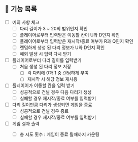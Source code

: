 ## 📃 기능 목록
- [ ] 예외 사항 체크
  - [ ] 다리 길이가 3 ~ 20의 범위인지 확인
  - [ ] 플레이어로부터 입력받은 이동할 칸이 U와 D인지 확인
  - [ ] 플레이어로부터 입력받은 재시작/종료 여부가 R과 Q인지 확인
  - [ ] 랜덤하게 생성 된 다리 정보가 U와 D인지 확인
  - [ ] 예외 발생 시 입력 다시 받기
  
- [ ] 플레이어로부터 다리 길이를 입력받기
  - [ ] 처음 생성 된 다리 정보 저장
      - [ ] 각 다리에 0과 1 중 랜덤하게 부여
      - [ ] 재시작 시 해당 정보 재사용
    
- [ ] 플레이어가 이동할 칸을 입력 받기
  - [ ] 성공적으로 건널 경우 다음 다리가 생성
  - [ ] 실패할 경우 재시작/종료 여부를 입력받기
  
- [ ] 다리 길이만큼 다리가 생성되면 게임을 종료
  - [ ] 성공적으로 건널 경우 종료
  - [ ] 실패할 경우 재시작/종료 여부를 입력받기

- [ ] 게임 결과 출력
  - [ ] 총 시도 횟수 : 게임이 종료 될때까지 카운팅
    